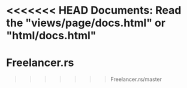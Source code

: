 <<<<<<< HEAD
Documents: 
Read the "views/page/docs.html" or "html/docs.html"
=======
# Freelancer.rs
>>>>>>> Freelancer.rs/master
